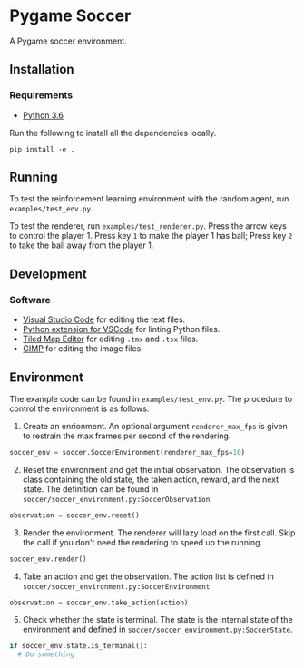 # Pygame Soccer

A Pygame soccer environment.

## Installation

### Requirements

- [Python 3.6](https://www.continuum.io/)

Run the following to install all the dependencies locally.

```shell
pip install -e .
```

## Running

To test the reinforcement learning environment with the random agent, run `examples/test_env.py`.

To test the renderer, run `examples/test_renderer.py`. Press the arrow keys to control the player 1. Press key `1` to make the player 1 has ball; Press key `2` to take the ball away from the player 1.

## Development

### Software

- [Visual Studio Code](https://code.visualstudio.com/) for editing the text files.
- [Python extension for VSCode](https://marketplace.visualstudio.com/items?itemName=donjayamanne.python) for linting Python files.
- [Tiled Map Editor](http://www.mapeditor.org/) for editing `.tmx` and `.tsx` files.
- [GIMP](https://www.gimp.org/) for editing the image files.

## Environment

The example code can be found in `examples/test_env.py`. The procedure to control the environment is as follows.

1. Create an enrionment. An optional argument `renderer_max_fps` is given to restrain the max frames per second of the rendering.
```python
soccer_env = soccer.SoccerEnvironment(renderer_max_fps=10)
```
2. Reset the environment and get the initial observation. The observation is class containing the old state, the taken action, reward, and the next state. The definition can be found in `soccer/soccer_environment.py:SoccerObservation`.
```python
observation = soccer_env.reset()
```
3. Render the environment. The renderer will lazy load on the first call. Skip the call if you don't need the rendering to speed up the running.
```python
soccer_env.render()
```
4. Take an action and get the observation. The action list is defined in `soccer/soccer_environment.py:SoccerEnvironment`.
```python
observation = soccer_env.take_action(action)
```
5. Check whether the state is terminal. The state is the internal state of the environment and defined in `soccer/soccer_environment.py:SoccerState`.
```python
if soccer_env.state.is_terminal():
  # Do something
```
